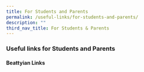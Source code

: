 ```yaml
---
title: For Students and Parents
permalink: /useful-links/for-students-and-parents/
description: ""
third_nav_title: For Students & Parents
---
```

### **Useful links for Students and Parents**

#### **Beattyian Links**

